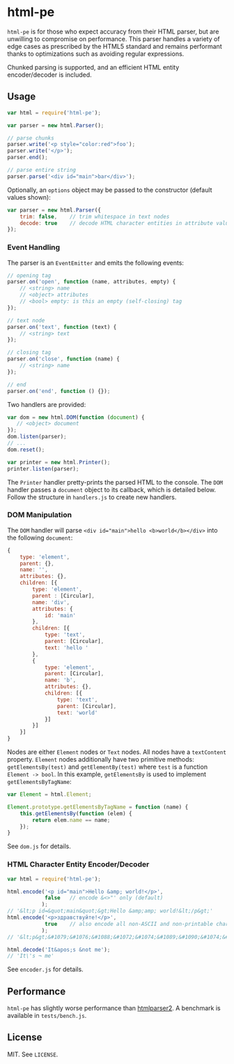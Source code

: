 # html-pe

`html-pe` is for those who expect accuracy from their HTML parser, but are
unwilling to compromise on performance. This parser handles a variety of edge
cases as prescribed by the HTML5 standard and remains performant thanks to
optimizations such as avoiding regular expressions.

Chunked parsing is supported, and an efficient HTML entity encoder/decoder is
included.

<!-- ## Installation -->

## Usage

```javascript
var html = require('html-pe');

var parser = new html.Parser();

// parse chunks
parser.write('<p style="color:red">foo');
parser.write('</p>');
parser.end();

// parse entire string
parser.parse('<div id="main">bar</div>');
```

Optionally, an `options` object may be passed to the constructor (default values
shown):

```javascript
var parser = new html.Parser({
    trim: false,    // trim whitespace in text nodes
    decode: true    // decode HTML character entities in attribute values and text nodes
});
```

### Event Handling

The parser is an `EventEmitter` and emits the following events:

```javascript
// opening tag
parser.on('open', function (name, attributes, empty) {
    // <string> name
    // <object> attributes
    // <bool> empty: is this an empty (self-closing) tag
});

// text node
parser.on('text', function (text) {
    // <string> text
});

// closing tag
parser.on('close', function (name) {
    // <string> name
});

// end
parser.on('end', function () {});
```

Two handlers are provided:

```javascript
var dom = new html.DOM(function (document) {
   // <object> document
});
dom.listen(parser);
// ...
dom.reset();

var printer = new html.Printer();
printer.listen(parser);
```

The `Printer` handler pretty-prints the parsed HTML to the console. The `DOM`
handler passes a `document` object to its callback, which is detailed below.
Follow the structure in `handlers.js` to create new handlers.

### DOM Manipulation

The `DOM` handler will parse `<div id="main">hello <b>world</b></div>` into the
following `document`:

```javascript
{
    type: 'element',
    parent: {},
    name: '',
    attributes: {},
    children: [{
        type: 'element',
        parent : [Circular],
        name: 'div',
        attributes: {
            id: 'main'
        },
        children: [{
            type: 'text',
            parent: [Circular],
            text: 'hello '
        },
        {
            type: 'element',
            parent: [Circular],
            name: 'b',
            attributes: {},
            children: [{
                type: 'text',
                parent: [Circular],
                text: 'world'
            }]
        }]
    }]
}
```

Nodes are either `Element` nodes or `Text` nodes. All nodes have a `textContent`
property. `Element` nodes additionally have two primitive methods:
`getElementsBy(test)` and `getElementBy(test)` where `test` is a function
`Element -> bool`. In this example, `getElementsBy` is used to implement
`getElementsByTagName`:

```javascript
var Element = html.Element;

Element.prototype.getElementsByTagName = function (name) {
    this.getElementsBy(function (elem) {
        return elem.name == name;
    });
}
```

See `dom.js` for details.

### HTML Character Entity Encoder/Decoder

```javascript
var html = require('html-pe');

html.encode('<p id="main">Hello &amp; world!</p>',
            false   // encode &<>"' only (default)
           );
// '&lt;p id=&quot;main&quot;&gt;Hello &amp;amp; world!&lt;/p&gt;'
html.encode('<p>здравствуйте!</p>',
            true    // also encode all non-ASCII and non-printable characters
           );
// '&lt;p&gt;&#1079;&#1076;&#1088;&#1072;&#1074;&#1089;&#1090;&#1074;&#1091;&#1081;&#1090;&#1077;!&lt;/p&gt;'

html.decode('It&apos;s &not me');
// 'It\'s ¬ me'
```

See `encoder.js` for details.

## Performance

`html-pe` has slightly worse performance than
[htmlparser2](https://github.com/fb55/node-htmlparser). A benchmark is available
in `tests/bench.js`.

## License

MIT. See `LICENSE`.
